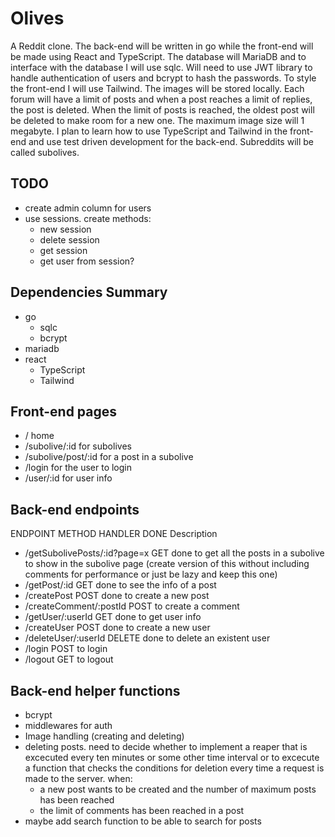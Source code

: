 # Olives

A Reddit clone. The back-end will be written in go while the front-end will be made using React and TypeScript. The database will MariaDB and to interface with the database I will use sqlc. Will need to use JWT library to handle authentication of users and bcrypt to hash the passwords. To style the front-end I will use Tailwind. The images will be stored locally. Each forum will have a limit of posts and when a post reaches a limit of replies, the post is deleted. When the limit of posts is reached, the oldest post will be deleted to make room for a new one. The maximum image size will 1 megabyte. I plan to learn how to use TypeScript and Tailwind in the front-end and use test driven development for the back-end. Subreddits will be called subolives.

## TODO

- create admin column for users
- use sessions. create methods:
	- new session
	- delete session
	- get session
	- get user from session?

## Dependencies Summary

- go
	- sqlc
	- bcrypt
- mariadb
- react
	- TypeScript
	- Tailwind

## Front-end pages

- /                        home
- /subolive/:id            for subolives
- /subolive/post/:id       for a post in a subolive
- /login                   for the user to login
- /user/:id                for user info

## Back-end endpoints

   ENDPOINT                        METHOD   HANDLER  DONE   Description

- /getSubolivePosts/:id?page=x     GET       done            to get all the posts in a subolive to show in the subolive page (create version of this without including comments for performance or just be lazy and keep this one)
- /getPost/:id                     GET       done            to see the info of a post
- /createPost                      POST      done            to create a new post
- /createComment/:postId           POST                      to create a comment
- /getUser/:userId                 GET       done            to get user info
- /createUser                      POST      done            to create a new user
- /deleteUser/:userId              DELETE    done            to delete an existent user
- /login                           POST                      to login
- /logout                          GET                       to logout

## Back-end helper functions

- bcrypt
- middlewares for auth
- Image handling (creating and deleting)
- deleting posts. need to decide whether to implement a reaper that is excecuted every ten minutes or some other time interval or to excecute a function that checks the conditions for deletion every time a request is made to the server. when:
	- a new post wants to be created and the number of maximum posts has been reached
	- the limit of comments has been reached in a post
- maybe add search function to be able to search for posts








